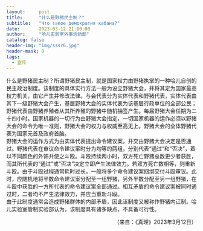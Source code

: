 ```yaml
---
layout:     post
title:      "什么是野猪民主制？"
subtitle:   "Что такое демократия кабана?"
date:       2023-03-12 21:00:00
author:     "哈儿实验室外事活动部"
catalog: false
header-img: "img/sssr6.jpg"
header-mask: 0
tags:
  - 宣传
---
```


什么是野猪民主制？所谓野猪民主制，就是国家权力由野猪执掌的一种哈儿自创的民主政治制度。该制度的具体实行方法一般为设立野猪大会，并将其定为国家最高权力机关，由它产生并修改法律。与会代表分为实体代表和野猪代表，实体代表由其下一级野猪大会产生，基层野猪大会的实体代表为该基层行政单位的全部公民；野猪代表由野猪养殖者从其所养殖的野猪中随机抽签产生。每届野猪大会任期为二十四小时。国家机器的一切行为由野猪大会指定，一切国家机器的运作必须以野猪大会的命令为唯一准则，野猪大会的权力与权威至高无上。野猪大会的全体野猪代表为国家元首及政府首脑。  
野猪大会的运作方式为由实体代表提出命令建议案，并交由野猪大会决定是否通过。野猪代表在审议命令建议案时分为均等的两组，分别代表“通过”和“否决”，着以不同颜色的外饰并使之斗殴。斗殴持续两小时，双方死亡野猪总数更少者获胜，而其所代表的“通过”或“否决”决定立即产生法律效力。若双方死亡数相等，则重新斗殴。由于斗殴过程通常耗时过长，一般将多个命令建议案捆绑交付斗殴审议。此时，应随机地将半数命令建议案分配至一组野猪，另外半数分配至另一组野猪，在斗殴中获胜的一方所代表的命令建议案全部通过。相互矛盾的命令建议案被同时通过时，二者均不产生法律效力，并应当重新斗殴。  
由于此制度通常会造成野猪群体的内部矛盾，因此该制度又被称作野猪内讧制。哈儿实验室管制实验部认为，该制度具有诸多缺点，不具备可行性。
<div style="text-align: right">（来自：《真理》2023年3月12日）</div>